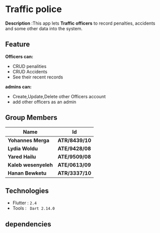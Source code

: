 # Traffic police

**Description** :This app lets **Traffic officers** to record penalties, accidents and some other data into the system.

## Feature
**Officers can:**

 - CRUD penalities
 - CRUD Accidents
 - See their recent records

**admins can:**
 - Create,Update,Delete other Officers account
 - add other officers as an admin
 
 ## Group Members
 
| Name | Id  |
|--|--|
| **Yohannes Merga** | **ATR/8439/10** |
| **Lydia Woldu** | **ATE/9428/08** |
| **Yared Hailu** | **ATE/9509/08** |
| **Kaleb wesenyeleh** | **ATE/0613/09** |
| **Hanan Bewketu** | **ATR/3337/10**|



##  Technologies
  - Flutter : ```2.4```
  - Tools  :
  ``` Dart 2.14.0```


##  dependencies 


